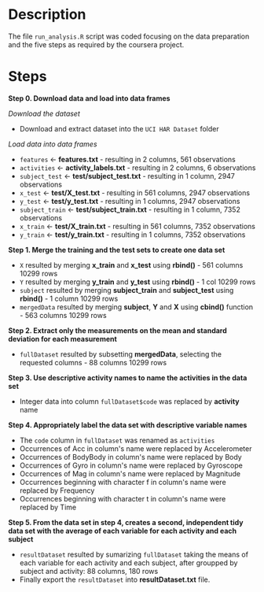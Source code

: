 # Description
The file `run_analysis.R` script was coded focusing on the data preparation and the five steps as required by the coursera project.

# Steps
**Step 0. Download data and load into data frames**

*Download the dataset*
- Download and extract dataset into the `UCI HAR Dataset` folder  

*Load data into data frames*
- `features` <- **features.txt** - resulting in 2 columns, 561 observations
- `activities` <- **activity_labels.txt** - resulting in 2 columns, 6 observations
- `subject_test` <- **test/subject_test.txt** - resulting in 1 column, 2947 observations
- `x_test` <- **test/X_test.txt** - resulting in 561 columns, 2947 observations
- `y_test` <- **test/y_test.txt** - resulting in 1 columns, 2947 observations
- `subject_train` <- **test/subject_train.txt** - resulting in 1 column, 7352 observations
- `x_train` <- **test/X_train.txt** - resulting in 561 columns, 7352 observations
- `y_train` <- **test/y_train.txt** - resulting in 1 columns, 7352 observations

**Step 1. Merge the training and the test sets to create one data set**
- `X` resulted by merging **x_train** and **x_test** using **rbind()** - 561 columns 10299 rows
- `Y` resulted by merging **y_train** and **y_test** using **rbind()** - 1 col 10299 rows
- `subject` resulted by merging **subject_train** and **subject_test** using **rbind()** - 1 column 10299 rows
- `mergedData` resulted by merging **subject**, **Y** and **X** using **cbind()** function - 563 columns 10299 rows

**Step 2. Extract only the measurements on the mean and standard deviation for each measurement**
- `fullDataset` resulted by subsetting **mergedData**, selecting the requested columns - 88 columns 10299 rows

**Step 3. Use descriptive activity names to name the activities in the data set**
- Integer data into column `fullDataset$code` was replaced by **activity** name 

**Step 4. Appropriately label the data set with descriptive variable names**
- The `code` column in `fullDataset` was renamed as `activities`
- Occurrences of Acc in column's name were replaced by Accelerometer
- Occurrences of BodyBody in column's name were replaced by Body
- Occurrences of Gyro in column's name were replaced by Gyroscope
- Occurrences of Mag in column's name were replaced by Magnitude
- Occurrences beginning with character f in column's name were replaced by Frequency
- Occurrences beginning with character t in column's name were replaced by Time

**Step 5. From the data set in step 4, creates a second, independent tidy data set with the average of each variable for each activity and each subject**
- `resultDataset` resulted by sumarizing `fullDataset` taking the means of each variable for each activity and each subject, after groupped by subject and activity:  88 columns, 180 rows
- Finally export the `resultDataset` into **resultDataset.txt** file.

